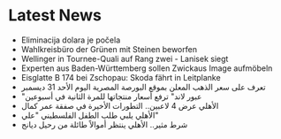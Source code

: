 # Latest News
-  Eliminacija dolara je počela
-  Wahlkreisbüro der Grünen mit Steinen beworfen
-  Wellinger in Tournee-Quali auf Rang zwei - Lanisek siegt
-  Experten aus Baden-Württemberg sollen Zwickaus Image aufmöbeln
-  Eisglatte B 174 bei Zschopau: Skoda fährt in Leitplanke
-  تعرف على سعر الذهب المعلن بموقع البورصة المصرية اليوم الأحد 31 ديسمبر
-  "عبور لاند" ترفع أسعار منتجاتها للمرة الثانية في أسبوعين
-  الأهلي عرض 4 لاعبين.. التطورات الأخيرة في صفقة عمر كمال
-  الأهلي يلبي طلب الطفل الفلسطيني "علي"
-  شرط مثير.. الأهلي ينتظر أموالاً طائلة من رحيل ديانج
